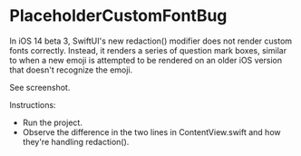 # PlaceholderCustomFontBug

In iOS 14 beta 3, SwiftUI's new redaction() modifier does not render custom fonts correctly. Instead, it renders a series of question mark boxes, similar to when a new emoji is attempted to be rendered on an older iOS version that doesn't recognize the emoji.

See screenshot.

Instructions:
- Run the project.
- Observe the difference in the two lines in ContentView.swift and how they're handling redaction().

